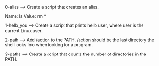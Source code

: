 0-alias --> Create a script that creates an alias.

Name: ls
Value: rm *

1-hello_you --> Create a script that prints hello user, where user is the current Linux user.

2-path --> Add /action to the PATH. /action should be the last directory the shell looks into when looking for a program.

3-paths --> Create a script that counts the number of directories in the PATH.


